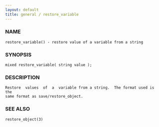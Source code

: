 ```yaml
---
layout: default
title: general / restore_variable
---
```


### NAME

    restore_variable() - restore value of a variable from a string


### SYNOPSIS

    mixed restore_variable( string value );


### DESCRIPTION

    Restore  values  of  a  variable from a string.  The format used is the
    same format as save/restore_object.


### SEE ALSO

    restore_object(3)
